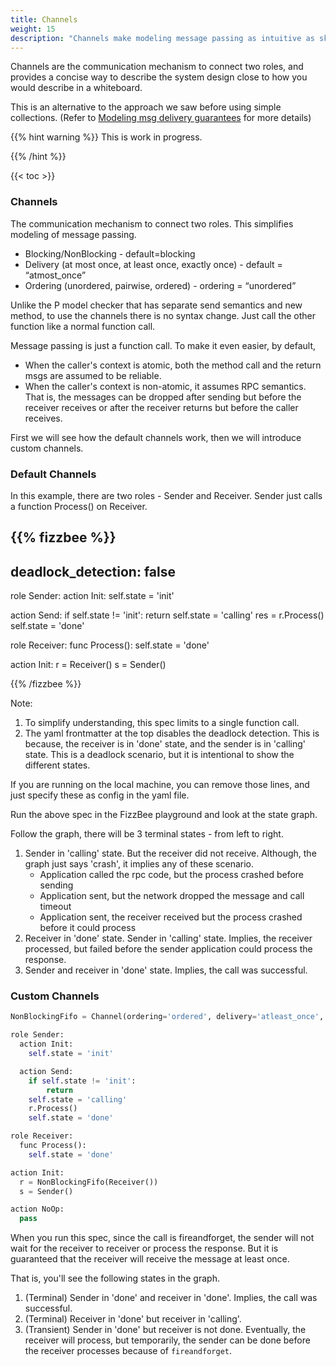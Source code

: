 ```yaml
---
title: Channels
weight: 15
description: "Channels make modeling message passing as intuitive as sketching on a whiteboard. Learn how to define delivery, ordering, and blocking behavior with default and custom channels."
---
```


Channels are the communication mechanism to connect two roles, and provides a concise
way to describe the system design close to how you would describe in a whiteboard.

This is an alternative to the approach we saw before using simple collections.
(Refer to [Modeling msg delivery guarantees](/tutorials/msg-delivery-guarantees/) for more details)

{{% hint warning %}}
This is work in progress. 

{{% /hint %}}



{{< toc >}}

### Channels

The communication mechanism to connect two roles. 
This simplifies modeling of message passing.

- Blocking/NonBlocking  - default=blocking
- Delivery (at most once, at least once, exactly once) - default = “atmost_once”
- Ordering (unordered, pairwise, ordered) - ordering = “unordered”

Unlike the P model checker that has separate send semantics and new method, to use the channels
there is no syntax change. Just call the other function like a normal function call.

Message passing is just a function call. To make it even easier,
by default, 
- When the caller's context is atomic, both the method call and the return msgs are assumed to be reliable.
- When the caller's context is non-atomic, it assumes RPC semantics. That is, the messages can be
  dropped after sending but before the receiver receives or 
  after the receiver returns but before the caller receives.

First we will see how the default channels work, then we will introduce custom channels.

### Default Channels
In this example, there are two roles - Sender and Receiver. Sender just calls
a function Process() on Receiver.

{{% fizzbee %}}
---
deadlock_detection: false
---

role Sender:
  action Init:
    self.state = 'init'

  action Send:
    if self.state != 'init':
        return
    self.state = 'calling'
    res = r.Process()
    self.state = 'done'

role Receiver:
  func Process():
    self.state = 'done'

action Init:
  r = Receiver()
  s = Sender()

{{% /fizzbee %}}

Note:
1. To simplify understanding, this spec limits to a single function call.
2. The yaml frontmatter at the top disables the deadlock detection. This is because, the
   receiver is in 'done' state, and the sender is in 'calling' state. This is a deadlock
   scenario, but it is intentional to show the different states.

If you are running on the local machine, you can remove those lines, and just
specify these as config in the yaml file.

Run the above spec in the FizzBee playground and look at the state graph.

Follow the graph, there will be 3 terminal states - from left to right.

1. Sender in 'calling' state. But the receiver did not receive. Although, the graph just says 'crash',
   it implies any of these scenario.
   - Application called the rpc code, but the process crashed before sending
   - Application sent, but the network dropped the message and call timeout
   - Application sent, the receiver received but the process crashed before it could process
2. Receiver in 'done' state. Sender in 'calling' state. Implies, the receiver processed,
   but failed before the sender application could process the response.
3. Sender and receiver in 'done' state. Implies, the call was successful.


### Custom Channels

```python
NonBlockingFifo = Channel(ordering='ordered', delivery='atleast_once', blocking='fire_and_forget')

role Sender:
  action Init:
    self.state = 'init'

  action Send:
    if self.state != 'init':
        return
    self.state = 'calling'
    r.Process()
    self.state = 'done'

role Receiver:
  func Process():
    self.state = 'done'

action Init:
  r = NonBlockingFifo(Receiver())
  s = Sender()

action NoOp:
  pass
```

When you run this spec, since the call is fireandforget, the sender will not wait for the receiver to
receiver or process the response. But it is guaranteed that the receiver will receive the message at least once.

That is, you'll see the following states in the graph.

1. (Terminal) Sender in 'done' and receiver in 'done'. Implies, the call was successful.
2. (Terminal) Receiver in 'done' but receiver in 'calling'.
3. (Transient) Sender in 'done' but receiver is not done. Eventually, the receiver will process,
   but temporarily, the sender can be done before the receiver processes because of `fireandforget`.

